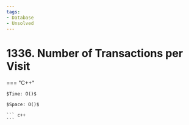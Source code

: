 ```yaml
---
tags:
- Database
- Unsolved
---
```



# 1336. Number of Transactions per Visit

=== "C++"

    $Time: O()$

    $Space: O()$

    ``` c++
    ```